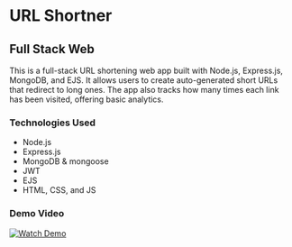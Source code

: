 # URL Shortner

## Full Stack Web

This is a full-stack URL shortening web app built with Node.js, Express.js, MongoDB, and EJS. It allows users to create auto-generated short URLs that redirect to long ones. The app also tracks how many times each link has been visited, offering basic analytics.

### Technologies Used

- Node.js
- Express.js
- MongoDB & mongoose
- JWT
- EJS
- HTML, CSS, and JS

### Demo Video

[![Watch Demo](https://img.youtube.com/vi/V_UW8zOaZmo/0.jpg)](https://www.youtube.com/watch?v=V_UW8zOaZmo)
